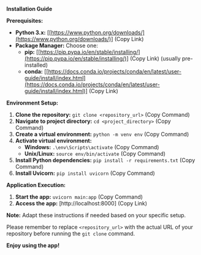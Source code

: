 **Installation Guide**

**Prerequisites:**

* **Python 3.x:** [[https://www.python.org/downloads/](https://www.python.org/downloads/)] (Copy Link)
* **Package Manager:** Choose one:
    * **pip:** [[https://pip.pypa.io/en/stable/installing/](https://pip.pypa.io/en/stable/installing/)] (Copy Link) (usually pre-installed)
    * **conda:** [[https://docs.conda.io/projects/conda/en/latest/user-guide/install/index.html](https://docs.conda.io/projects/conda/en/latest/user-guide/install/index.html)] (Copy Link)

**Environment Setup:**

1. **Clone the repository:** `git clone <repository_url>` (Copy Command)
2. **Navigate to project directory:** `cd <project_directory>` (Copy Command)
3. **Create a virtual environment:** `python -m venv env` (Copy Command)
4. **Activate virtual environment:**
    * **Windows:** `.\env\Scripts\activate` (Copy Command)
    * **Unix/Linux:** `source env/bin/activate` (Copy Command)
5. **Install Python dependencies:** `pip install -r requirements.txt` (Copy Command)
6. **Install Uvicorn:** `pip install uvicorn` (Copy Command)

**Application Execution:**

1. **Start the app:** `uvicorn main:app` (Copy Command)
2. **Access the app:** [http://localhost:8000] (Copy Link)

**Note:** Adapt these instructions if needed based on your specific setup.

Please remember to replace `<repository_url>` with the actual URL of your repository before running the `git clone` command.

**Enjoy using the app!**
